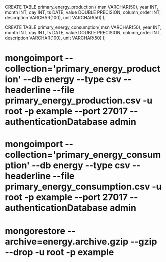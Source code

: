 CREATE TABLE primary_energy_production (
    msn VARCHAR(50),
    year INT,
    month INT,
    day INT,
    ts DATE,
    value DOUBLE PRECISION,
    column_order INT,
    description VARCHAR(100),
    unit VARCHAR(50)
);


CREATE TABLE primary_energy_consumption(
    msn VARCHAR(50),
    year INT,
    month INT,
    day INT,
    ts DATE,
    value DOUBLE PRECISION,
    column_order INT,
    description VARCHAR(100),
    unit VARCHAR(50)
);


# mongoimport --collection='primary_energy_production' --db energy --type csv --headerline --file primary_energy_production.csv -u root -p example --port 27017 --authenticationDatabase admin

# mongoimport --collection='primary_energy_consumption' --db energy --type csv --headerline --file primary_energy_consumption.csv -u root -p example --port 27017 --authenticationDatabase admin


# mongorestore --archive=energy.archive.gzip --gzip --drop -u root -p example